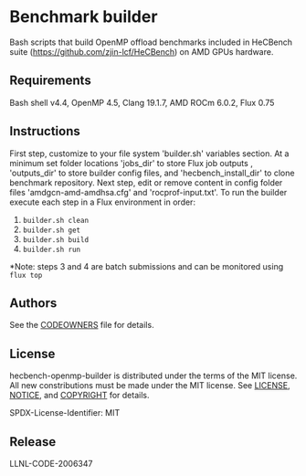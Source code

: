 # Benchmark builder
Bash scripts that build OpenMP offload benchmarks included in HeCBench suite (https://github.com/zjin-lcf/HeCBench) on AMD GPUs hardware.

## Requirements
Bash shell v4.4, OpenMP 4.5, Clang 19.1.7, AMD ROCm 6.0.2, Flux 0.75

## Instructions
First step, customize to your file system 'builder.sh' variables section. At a minimum set folder locations 'jobs_dir' to store Flux job outputs , 'outputs_dir' to store builder config files, and 'hecbench_install_dir' to clone benchmark repository. Next step, edit or remove content in config folder files 'amdgcn-amd-amdhsa.cfg' and 'rocprof-input.txt'. To run the builder execute each step in a Flux environment in order:
1. `builder.sh clean`
2. `builder.sh get`
3. `builder.sh build`
4. `builder.sh run`

*Note: steps 3 and 4 are batch submissions and can be monitored using `flux top`

## Authors
See the [CODEOWNERS](CODEOWNERS) file for details.

## License
hecbench-openmp-builder is distributed under the terms of the MIT license. All new constributions must be made under the MIT license. See [LICENSE](LICENSE), [NOTICE](NOTICE), and [COPYRIGHT](COPYRIGHT) for details.

SPDX-License-Identifier: MIT

## Release
LLNL-CODE-2006347